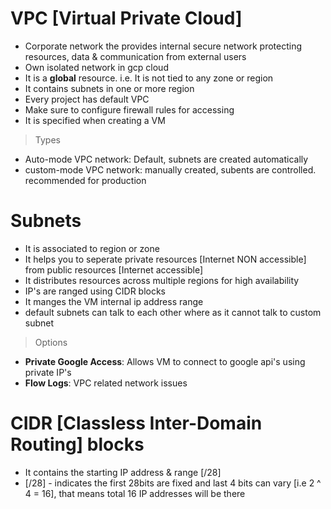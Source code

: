 # VPC [Virtual Private Cloud]
- Corporate network the provides internal secure network protecting resources, data & communication from external users
- Own isolated network in gcp cloud
- It is a **global** resource. i.e. It is not tied to any zone or region
- It contains subnets in one or more region
- Every project has default VPC
- Make sure to configure firewall rules for accessing
- It is specified when creating a VM

> Types
- Auto-mode VPC network: Default, subnets are created automatically
- custom-mode VPC network: manually created, subents are controlled. recommended for production

# Subnets
- It is associated to region or zone
- It helps you to seperate private resources [Internet NON accessible] from public resources [Internet accessible]
- It distributes resources across multiple regions for high availability
- IP's are ranged using CIDR blocks
- It manges the VM internal ip address range
- default subnets can talk to each other where as it cannot talk to custom subnet 

> Options
- **Private Google Access**: Allows VM to connect to google api's using private IP's
- **Flow Logs**: VPC related network issues

# CIDR [Classless Inter-Domain Routing] blocks
- It contains the starting IP address & range [/28]
- [/28] - indicates the first 28bits are fixed and last 4 bits can vary [i.e 2 ^ 4 = 16],
  that means total 16 IP addresses will be there
